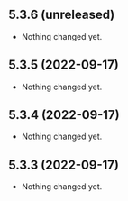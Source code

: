 5.3.6 (unreleased)
------------------

- Nothing changed yet.


5.3.5 (2022-09-17)
------------------

- Nothing changed yet.


5.3.4 (2022-09-17)
------------------

- Nothing changed yet.


5.3.3 (2022-09-17)
------------------

- Nothing changed yet.

